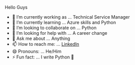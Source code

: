 Hello Guys


- 🔭 I’m currently working as ... Technical Service Manager
- 🌱 I’m currently learning ... Azure skills and Python
- 👯 I’m looking to collaborate on ... Python
- 🤔 I’m looking for help with ... A career change
- 💬 Ask me about ... Anything
- 📫 How to reach me: ... [LinkedIn](https://www.linkedin.com/in/akhilmohanp/)
- 😄 Pronouns: ... He/Him
- ⚡ Fun fact: ... I write Python 🤣

